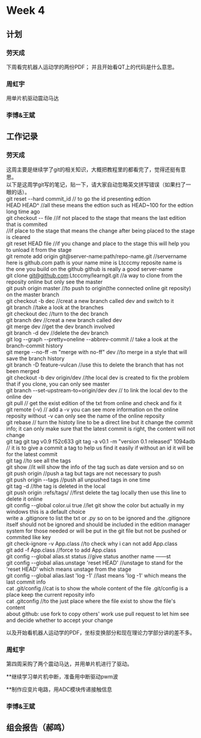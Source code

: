 # Week 4
## 计划
### 劳天成
下周看完机器人运动学的两份PDF；
并且开始看QT上的代码是什么意思。
### 周虹宇

用单片机驱动震动马达

### 李博&王斌
## 工作记录
### 劳天成
这周主要是继续学了git的相关知识，大概把教程里的都看完了，觉得还挺有意思。  
以下是这周学git写的笔记，贴一下，请大家自动忽略英文拼写错误（如果扫了一眼的话）。  
git reset --hard commit_id   // to go the id presenting edtion    
HEAD HEAD^                   //all these means the edtion   such as HEAD~100 for the edtion long time ago   
git checkout -- file          //if not placed to the stage  that means the last edition that is commited  
                              //if place to the stage  that means the change after being placed to the stage is cleared  
git reset HEAD file        //if you change and place to the stage  this will help you to unload it from the stage  
git remote add origin git@server-name:path/repo-name.git  //servername here is github.com   path is your name  mine is Ltcccmy reposite name is  
                                                           the one you build on the github  github is really a good server-name  
git clone git@github.com:Ltcccmy/learngit.git            //a way to clone from the reposity online but only see the master  
git push origin master                      //to push to origin(the connected online git reposity) on the master branch   
git checkout -b dec                         //creat a new branch called dev and switch to it  
git branch                                  //take a look at the branches  
git checkout dec                            //turn to the dec branch  
git branch dev                           //creat a new branch called dev  
git merge dev                                //get the dev branch involved  
git branch -d dev                           //delete the dev branch  
git log --graph --pretty=oneline --abbrev-commit // take a look at the branch-commit history  
git merge --no-ff -m "merge with no-ff" dev              //to merge in a style that will save the branch history  
git branch -D feature-vulcan                              //use this to delete the branch that has not been merged  
git checkout -b dev origin/dev                            //the local dev is created to fix the problem that if you clone, you can only see master  
git branch --set-upstream-to=origin/dev dev                // to link the local dev to the online dev  
git pull                                                  // get the exist edition of the txt from online and check and fix it   
git remote (-v)                                            // add a -v you can see more information on the online reposity   without -v can only see the name of the online reposity  
git rebase                                                // turn the histoty line to be a direct line but it change the commit info; it can only make sure that the latest commit is right, the content will not change  
git tag <name>     git tag v0.9 f52c633        git tag -a v0.1 -m "version 0.1 released" 1094adb                               // it is to give a commit a tag to help us find it easily   if without an id it will be for the latest commit  
git tag                                                    //to see all the tags  
git show <tagname>                                           //it will show the info of the tag such as date version and so on   
git push origin <tagname>                                    //push a tag  but tags are not necessary to push  
git push origin --tags                                        //push all unpushed tags in one time   
git tag -d <tagname>                                           //the tag is deleted in the local  
git push origin :refs/tags/<tagname>                          //first delete the tag locally then use this line to delete it online  
git config --global color.ui true                              //let git show the color but actually in my windows this is a default choice  
write a .gitignore to list the txt or .py so on to be ignored  and the .gitignore itself should not be ignored and should be included in the edition manager system  for those needed or will be put in the git file but not be pushed or commited like key  
git check-ignore -v App.class                                   //to check why i can not add App.class  
git add -f App.class                                            //force to add App.class  
git config --global alias.st status                             //give status another name ——st  
git config --global alias.unstage 'reset HEAD'                  //unstage to stand for the 'reset HEAD' which means unstage from the stage   
git config --global alias.last 'log -1'                          //last means 'log -1' which means the last commit info  
cat .git/config                                                  //cat is to show the whole content of the file .git/config is a place keep the current reposity info  
cat .gitconfig                                                   //to the just place where the file exist to show the file's content     
about github: use fork to copy others' work   use pull request to let him see and decide whether to accept your change  

以及开始看机器人运动学的PDF，坐标变换部分和现在理论力学部分讲的差不多。  
### 周虹宇

第四周采购了两个震动马达，并用单片机进行了驱动。

**继续学习单片机中断，准备用中断驱动pwm波

**制作应变片电路，用ADC模块传递接触信息
### 李博&王斌
## 组会报告（郝鸣）
